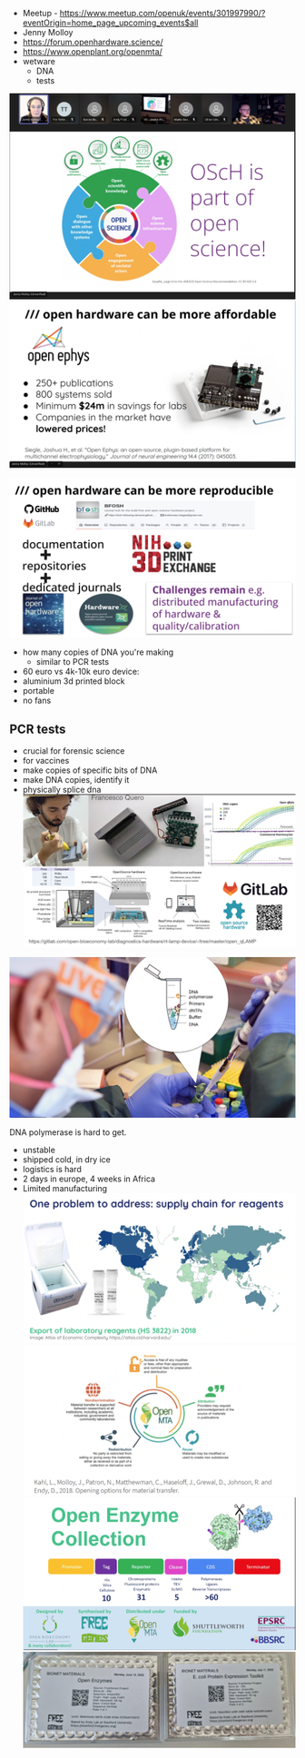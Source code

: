 - Meetup - https://www.meetup.com/openuk/events/301997990/?eventOrigin=home_page_upcoming_events$all
- Jenny Molloy
- https://forum.openhardware.science/
- https://www.openplant.org/openmta/
- wetware
	- DNA
	- tests

![](img/Screenshot%202024-11-19%20at%2021.02.03.png)![](img/Screenshot%202024-11-19%20at%2021.03.15.png)

![](img/Screenshot%202024-11-19%20at%2021.04.23.png)


- how many copies of DNA you're making
	- similar to PCR tests
- 60 euro vs 4k-10k euro device:
- aluminium 3d printed block
- portable
- no fans

## PCR tests
- crucial for forensic science
- for vaccines
- make copies of specific bits of DNA
- make DNA copies, identify it
- physically splice dna
![](img/Screenshot%202024-11-19%20at%2021.05.10.png)

![](img/Screenshot%202024-11-19%20at%2021.09.32.png)

DNA polymerase is hard to get.
- unstable
- shipped cold, in dry ice
- logistics is hard
- 2 days in europe, 4 weeks in Africa
- Limited manufacturing
![](img/Screenshot%202024-11-19%20at%2021.11.01.png)![](img/Screenshot%202024-11-19%20at%2021.15.40.png)![](img/Screenshot%202024-11-19%20at%2021.16.10.png)![](img/Screenshot%202024-11-19%20at%2021.17.07.png)